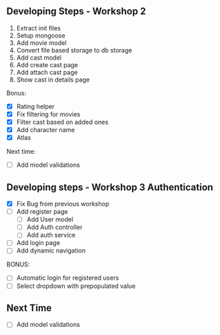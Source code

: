 ## Developing Steps - Workshop 2

1. Extract init files
2. Setup mongoose
3. Add movie model
4. Convert file based storage to db storage
5. Add cast model
6. Add create cast page
7. Add attach cast page
8. Show cast in details page

Bonus:
- [X] Rating helper
- [X] Fix filtering for movies
- [X] Filter cast based on added ones
- [X] Add character name
- [X] Atlas

Next time:
- [ ] Add model validations

## Developing steps - Workshop 3 Authentication
- [X] Fix Bug from previous workshop
- [ ] Add register page
    - [ ] Add User model
    - [ ] Add Auth controller
    - [ ] Add auth service
- [ ] Add login page
- [ ] Add dynamic navigation

BONUS:
- [ ] Automatic login for registered users
- [ ] Select dropdown with prepopulated value

## Next Time
- [ ] Add model validations